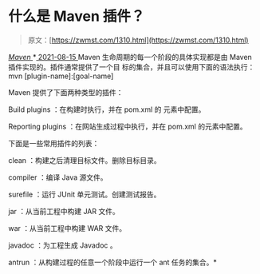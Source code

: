 <!--yml
category: 未分类
date: 0001-01-01 00:00:00
--->

# 什么是 Maven 插件？

> 原文：[https://zwmst.com/1310.html](https://zwmst.com/1310.html)

   [ *Maven* ](https://zwmst.com/maven)*[ <time datetime="2021-08-15T11:00:21+08:00"> 2021-08-15 </time> ](https://zwmst.com/1310.html)  Maven 生命周期的每一个阶段的具体实现都是由 Maven 插件实现的。插件通常提供了一个目 标的集合，并且可以使用下面的语法执行：mvn [plugin-name]:[goal-name]

Maven 提供了下面两种类型的插件：

Build plugins ：在构建时执行，并在 pom.xml 的 元素中配置。

Reporting plugins ：在网站生成过程中执行，并在 pom.xml 的元素中配置。

下面是一些常用插件的列表：

clean ：构建之后清理目标文件。删除目标目录。

compiler ：编译 Java 源文件。

surefile ：运行 JUnit 单元测试。创建测试报告。

jar ：从当前工程中构建 JAR 文件。

war ：从当前工程中构建 WAR 文件。

javadoc ：为工程生成 Javadoc 。

antrun ：从构建过程的任意一个阶段中运行一个 ant 任务的集合。*